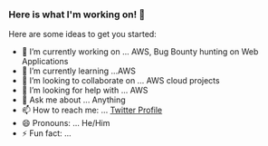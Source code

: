 ### Here is what I'm working on! 👋


Here are some ideas to get you started:

- 🔭 I’m currently working on ... AWS, Bug Bounty hunting on Web Applications 
- 🌱 I’m currently learning ...AWS 
- 👯 I’m looking to collaborate on ... AWS cloud projects
- 🤔 I’m looking for help with ... AWS 
- 💬 Ask me about ... Anything
- 📫 How to reach me: ... [Twitter Profile](https://twitter.com/aletigo1234)
- 😄 Pronouns: ... He/Him
- ⚡ Fun fact: ... 

